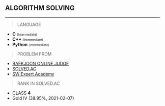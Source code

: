 ## ALGORITHM SOLVING
----
> LANGUAGE  
> 
- **C** <font size = "1">(Intermediate)</font>
- **C++** <font size = "1">(Intermediate)</font>
- **Python** <font size = "1">(Intermediate)</font>

> PROBLEM FROM

- [BAEKJOON ONLINE JUDGE](https://www.acmicpc.net/)
- [SOLVED.AC](https://solved.ac/)
- [SW Expert Academy](https://swexpertacademy.com/main/main.do)

> RANK IN SOLVED.AC

- CLASS **4**
- Gold IV (38.95%, 2021-02-07)

